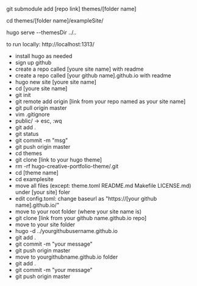 

git submodule add [repo link] themes/[folder name]

cd themes/[folder name]/exampleSite/

hugo serve  --themesDir ../..


to run locally: http://localhost:1313/


- install hugo as needed
- sign up github
- create a repo called [youre site name] with readme
- create a repo called [your github name].github.io with readme
- hugo new site [youre site name]
- cd [youre site name]
- git init
- git remote add origin [link from your repo named as your site name]
- git pull origin master
- vim .gitignore
- public/ -> esc, :wq
- git add .
- git status
- git commit -m "msg"
- git push origin master
- cd themes
- git clone [link to your hugo theme]
- rm -rf hugo-creative-portfolio-theme/.git
- cd [theme name]
- cd examplesite
- move all files (except: theme.toml README.md Makefile LICENSE.md) under [your site] foler
- edit config.toml: change baseurl as "https://[your github name].github.io/"
- move to your root folder (where your site name is)
- git clone [link from your github name.github.io repo]
- move to your site folder
- hugo -d ../yourgithubusername.github.io
- git add .
- git commit -m "your message"
- git push origin master
- move to yourgithubname.github.io folder
- git add .
- git commit -m "your message"
- git push origin master

